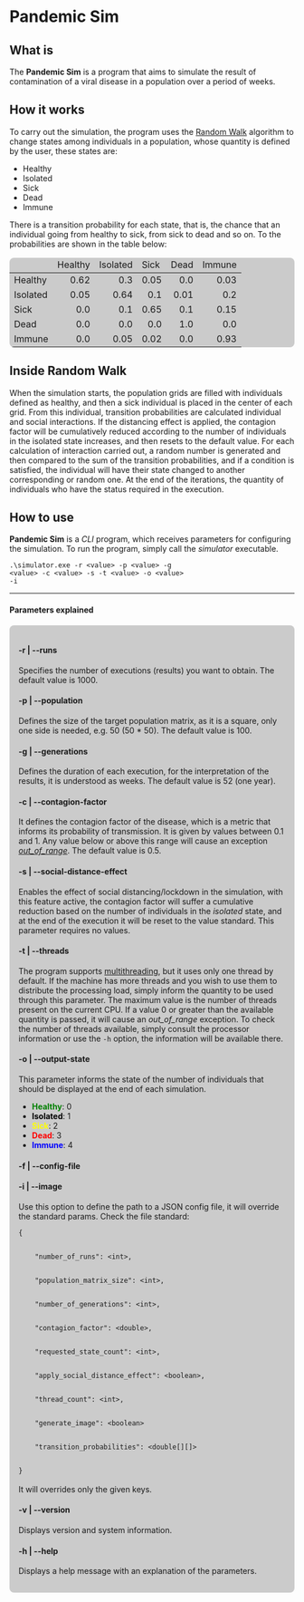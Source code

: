 # Pandemic Sim

## What is

<p>
The <b>Pandemic Sim</b> is a program that aims to simulate the result of contamination of a viral disease in a population over a period of weeks.
</p>

## How it works

<p>
To carry out the simulation, the program uses the <a href="https://en.wikipedia.org/wiki/Random_walk">Random Walk</a>
algorithm to change states among individuals in a population, whose quantity is defined by the user, these states are:
</p>

<ul>
  <li>Healthy</li>
  <li>Isolated</li>
  <li>Sick</li>
  <li>Dead</li>
  <li>Immune</li>
</ul>

<p>
There is a transition probability for each state, that is, the chance that an individual
going from healthy to sick, from sick to dead and so on. To the
probabilities are shown in the table below:
</p>

<table style="background-color: rgba(0, 0, 0, .2); border-radius: .5rem">
  <thead>
    <tr>
      <td>&nbsp;</td>
      <td>Healthy</td>
      <td>Isolated</td>
      <td>Sick</td>
      <td>Dead</td>
      <td>Immune</td>
    </tr>
  </thead>
  <tbody>
    <tr>
      <td>Healthy</td>
      <td style="text-align: end;">0.62</td>
      <td style="text-align: end;">0.3</td>
      <td style="text-align: end;">0.05</td>
      <td style="text-align: end;">0.0</td>
      <td style="text-align: end;">0.03</td>
    </tr>
    <tr>
      <td>Isolated</td>
      <td style="text-align: end;">0.05</td>
      <td style="text-align: end;">0.64</td>
      <td style="text-align: end;">0.1</td>
      <td style="text-align: end;">0.01</td>
      <td style="text-align: end;">0.2</td>
    </tr>
    <tr>
      <td>Sick</td>
      <td style="text-align: end;">0.0</td>
      <td style="text-align: end;">0.1</td>
      <td style="text-align: end;">0.65</td>
      <td style="text-align: end;">0.1</td>
      <td style="text-align: end;">0.15</td>
    </tr>
    <tr>
      <td>Dead</td>
      <td style="text-align: end;">0.0</td>
      <td style="text-align: end;">0.0</td>
      <td style="text-align: end;">0.0</td>
      <td style="text-align: end;">1.0</td>
      <td style="text-align: end;">0.0</td>
    </tr>
    <tr>
      <td>Immune</td>
      <td style="text-align: end;">0.0</td>
      <td style="text-align: end;">0.05</td>
      <td style="text-align: end;">0.02</td>
      <td style="text-align: end;">0.0</td>
      <td style="text-align: end;">0.93</td>
    </tr>
  </tbody>
</table>

## Inside Random Walk

<p>
When the simulation starts, the population grids are filled with individuals
defined as healthy, and then a sick individual is placed in the center
of each grid. From this individual, transition probabilities are calculated 
individual and social interactions. If the distancing effect is applied, the
contagion factor will be cumulatively reduced according to the number of individuals
in the isolated state increases, and then resets to the default value. For each calculation of
interaction carried out, a random number is generated and then compared to the sum of the
transition probabilities, and if a condition is satisfied, the individual will have their state
changed to another corresponding or random one. At the end of the iterations, the quantity
of individuals who have the status required in the execution.
</p>

## How to use

<p>
<b>Pandemic Sim</b> is a <i>CLI</i> program, which receives parameters for configuring the simulation. To run the program, simply call the <i>simulator</i> executable.
</p>

<code>.\simulator.exe -r &lt;value&gt; -p &lt;value&gt; -g &lt;value&gt; -c &lt;value&gt; -s -t &lt;value&gt; -o &lt;value&gt; -i</code>

<hr>

#### Parameters explained

<div style="background-color: rgba(0, 0, 0, .2); padding: 1rem; border-radius: .5rem;">

#### -r | --runs

<p>
Specifies the number of executions (results) you want to obtain. The default value is 1000.
</p>

#### -p | --population

<p>
Defines the size of the target population matrix, as it is a square, only one side is needed, e.g. 50 (50 * 50). The default value is 100.
</p>

#### -g | --generations

<p>
Defines the duration of each execution, for the interpretation of the results, it is understood as weeks. The default value is 52 (one year).
</p>

#### -c | --contagion-factor

<p>
It defines the contagion factor of the disease, which is a metric that informs its probability of transmission. It is given by values ​​between 0.1 and 1. Any value below or above this range will cause an exception <a href="https://cplusplus.com/reference/stdexcept/out_of_range/"><i>out_of_range</i></a>. The default value is 0.5.
</p>

#### -s | --social-distance-effect

<p>
Enables the effect of social distancing/lockdown in the simulation, with this feature active, the contagion factor will suffer a cumulative reduction based on the number of individuals in the <i>isolated</i> state, and at the end of the execution it will be reset to the value standard. This parameter requires no values.
</p>

#### -t | --threads

<p>
The program supports <a href="https://blog.tecnospeed.com.br/o-que-e-multithreading-e-como-a-tecnica-beneficia-seu-software/">multithreading</a>, but it uses only one thread by default. If the machine has more threads and you wish to use them to distribute the processing load, simply inform the quantity to be used through this parameter. The maximum value is the number of threads present on the current CPU. If a value 0 or greater than the available quantity is passed, it will cause an <i>out_of_range</i> exception. To check the number of threads available, simply consult the processor information or use the <code>-h</code> option, the information will be available there.
</p>

#### -o | --output-state

<p>
This parameter informs the state of the number of individuals that should be displayed at the end of each simulation.
<ul>
  <li><b style="color: green;">Healthy</b>: 0</li>
  <li><b style="color: black;">Isolated</b>: 1</li>
  <li><b style="color: yellow;">Sick</b>: 2</li>
  <li><b style="color: red;">Dead</b>: 3</li>
  <li><b style="color: blue;">Immune</b>: 4</li>
</ul>

#### -f | --config-file

#### -i | --image

<p>
Use this option to define the path to a JSON config file, it will override the standard params.
Check the file standard:
<br>
<code>
{
  <br>
  &nbsp;&nbsp;"number_of_runs": &lt;int&gt;,
  <br>
  &nbsp;&nbsp;"population_matrix_size": &lt;int&gt;,
  <br>
  &nbsp;&nbsp;"number_of_generations": &lt;int&gt;,
  <br>
  &nbsp;&nbsp;"contagion_factor": &lt;double&gt;,
  <br>
  &nbsp;&nbsp;"requested_state_count": &lt;int&gt;,
  <br>
  &nbsp;&nbsp;"apply_social_distance_effect": &lt;boolean&gt;,
  <br>
  &nbsp;&nbsp;"thread_count": &lt;int&gt;,
  <br>
  &nbsp;&nbsp;"generate_image": &lt;boolean&gt;
  <br>
  &nbsp;&nbsp;"transition_probabilities": &lt;double[][]&gt;
  <br>
}
</code>
<br>
It will overrides only the given keys. 
</p>

#### -v | --version

<p>
Displays version and system information.
</p>

#### -h | --help

<p>
Displays a help message with an explanation of the parameters.
</p>
</div>
